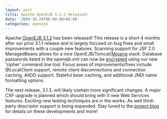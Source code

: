 ```yaml
---
layout: post
title: Apache OpenEJB 3.1.2 Released!
date: '2009-10-20T00:00:00+00:00'
categories: openejb
---
```

Apache <a href="http://openejb.apache.org/openejb-312.html">OpenEJB 3.1.2</a> has been released!  This release is a short 4 months after our prior 3.1.1 release and is largely focused on bug fixes and small improvements with a couple new features.  Scanning support for JSF 2.0 ManagedBeans allows for a nice OpenEJB/Tomcat/<a href="http://javaserverfaces.dev.java.net/">Mojarra</a> stack.  Database passwords listed in the openejb.xml can now be <a href="http://openejb.apache.org/3.0/datasource-password-encryption.html">encrypted</a> using our new 'cipher' command line tool.  Focus areas of improvements/fixes include @LocalClient support, remote client disconnections and connection caching, AltDD support, Stateful bean caching, and additional JNDI name formatting options.

The next release, 3.1.3, will likely contain more significant changes.  A major CXF upgrade is planned which should bring with it new Web Services features.  Exciting new testing techniques are in the works.  As well third-party descriptor support is being expanded.  Stay tuned to the <a href="http://blogs.apache.org/openejb/">project blog</a> for details on these developments and more!
